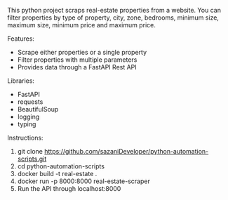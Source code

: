 This python project scraps real-estate properties from a website. You can filter properties by type of property, city, zone, bedrooms, minimum size, maximum size, minimum price and maximum price. 

Features:
- Scrape either properties or a single property
- Filter properties with multiple parameters
- Provides data through a FastAPI Rest API

Libraries:
- FastAPI
- requests
- BeautifulSoup
- logging
- typing

Instructions:
1. git clone https://github.com/sazaniDeveloper/python-automation-scripts.git
2. cd python-automation-scripts
3. docker build -t real-estate .
4. docker run -p 8000:8000 real-estate-scraper
5. Run the API through localhost:8000


